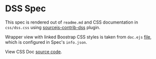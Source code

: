 <link rel="stylesheet" href="css/dss.css">

# DSS Spec

This spec is rendered out of `readme.md` and CSS documentation in `css/dss.css` using [sourcejs-contrib-dss](http://github.com/sourcejs/sourcejs-contrib-dss) plugin.

Wrapper view with linked Boostrap CSS styles is taken from `doc.ejs` [file](https://github.com/sourcejs/Source/blob/master/core/views/doc.ejs), which is configured in Spec's `info.json`.

View CSS Doc [source code](css/dss.css).